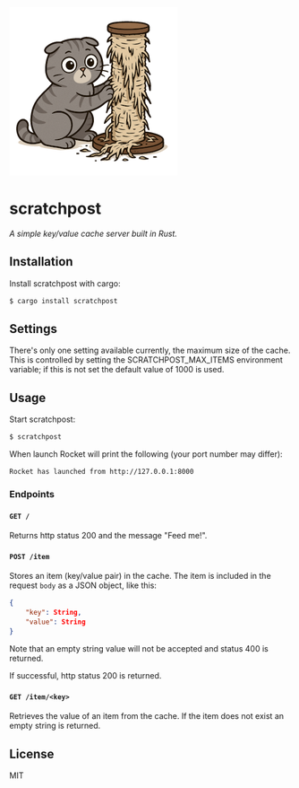 ![a wide-eyed grey shorthair Scottish fold cat destroying a scratching post](scratchpost_logo.png "scratchpost")

# scratchpost

_A simple key/value cache server built in Rust._

## Installation

Install scratchpost with cargo:

```bash
$ cargo install scratchpost
```

## Settings

There's only one setting available currently, the maximum size of the cache.  This is controlled by setting the SCRATCHPOST_MAX_ITEMS environment variable; if this is not set the default value of 1000 is used.

## Usage

Start scratchpost:

```bash
$ scratchpost
```

When launch Rocket will print the following (your port number may differ):

```
Rocket has launched from http://127.0.0.1:8000
```

### Endpoints

#### `GET /`

Returns http status 200 and the message "Feed me!".

#### `POST /item`

Stores an item (key/value pair) in the cache.  The item is included in the request `body` as a JSON object, like this:

```json
{
    "key": String,
    "value": String
}
```

Note that an empty string value will not be accepted and status 400 is returned.

If successful, http status 200 is returned.

#### `GET /item/<key>`

Retrieves the value of an item from the cache.  If the item does not exist an empty string is returned.

## License

MIT